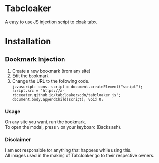# Tabcloaker

A easy to use JS injection script to cloak tabs.

# Installation

## Bookmark Injection
1. Create a new bookmark (from any site)
2. Edit the bookmark
3. Change the URL to the following code.  
`javascript: const script = document.createElement("script"); script.src = "https://a-riceeater.github.io/tabcloaker/cdn/tabcloaker.js"; document.body.appendChild(script); void 0;`

### Usage
On any site you want, run the bookmark.  
To open the modal, press `\` on your keyboard (Backslash).

### Disclaimer
I am not responsible for anything that happens while using this.  
All images used in the making of Tabcloaker go to their respective owners.
